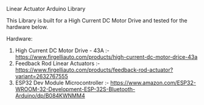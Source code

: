 Linear Actuator Arduino Library

This Library is built for a High Current DC Motor Drive and tested for the hardware below.


Hardware:
1. High Current DC Motor Drive - 43A :- https://www.firgelliauto.com/products/high-current-dc-motor-drice-43a
2. Feedback Rod Linear Actuators     :- https://www.firgelliauto.com/products/feedback-rod-actuator?variant=2632767555
3. ESP32 Dev Module Microcontroller  :- https://www.amazon.com/ESP32-WROOM-32-Development-ESP-32S-Bluetooth-Arduino/dp/B084KWNMM4
